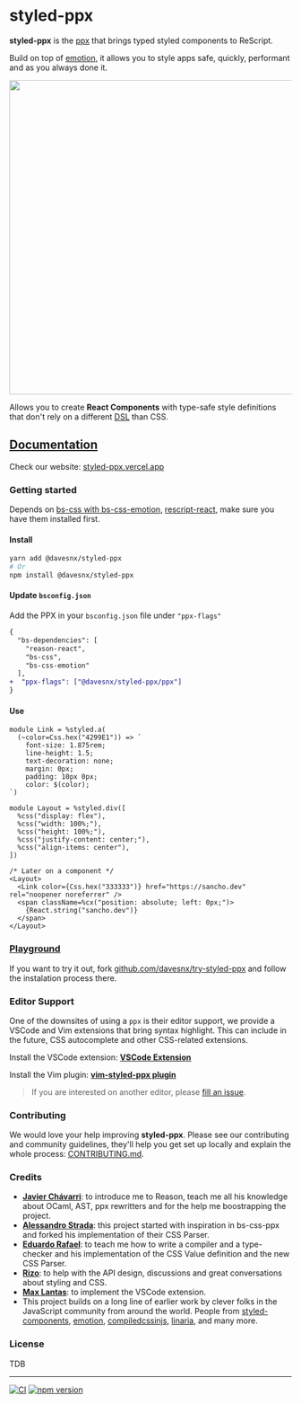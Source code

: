# styled-ppx

**styled-ppx** is the [ppx](https://dev.realworldocaml.org/ppx.html) that brings typed styled components to ReScript.

Build on top of [emotion](https://emotion.sh), it allows you to style apps safe, quickly, performant and as you always done it.

<p align="left">
  <img width="560px" src="./docs/images/demo.png" />
</p>

Allows you to create **React Components** with type-safe style definitions that don't rely on a different [DSL](https://en.wikipedia.org/wiki/Domain-specific_language) than CSS.

## [Documentation](https://styled-ppx.vercel.app)
<!-- Add documentation index links -->
Check our website: [styled-ppx.vercel.app](https://styled-ppx.vercel.app)

### Getting started

Depends on [bs-css with bs-css-emotion](https://github.com/giraud/bs-css), [rescript-react](https://github.com/rescript-lang/rescript-react), make sure you have them installed first.

#### Install

```bash
yarn add @davesnx/styled-ppx
# Or
npm install @davesnx/styled-ppx
```

#### Update `bsconfig.json`

Add the PPX in your `bsconfig.json` file under `"ppx-flags"`

```diff
{
  "bs-dependencies": [
    "reason-react",
    "bs-css",
    "bs-css-emotion"
  ],
+  "ppx-flags": ["@davesnx/styled-ppx/ppx"]
}
```

#### Use

```rescript
module Link = %styled.a(
  (~color=Css.hex("4299E1")) => `
    font-size: 1.875rem;
    line-height: 1.5;
    text-decoration: none;
    margin: 0px;
    padding: 10px 0px;
    color: $(color);
`)

module Layout = %styled.div([
  %css("display: flex"),
  %css("width: 100%;"),
  %css("height: 100%;"),
  %css("justify-content: center;"),
  %css("align-items: center"),
])

/* Later on a component */
<Layout>
  <Link color={Css.hex("333333")} href="https://sancho.dev" rel="noopener noreferrer" />
  <span className=%cx("position: absolute; left: 0px;")>
    {React.string("sancho.dev")}
  </span>
</Layout>
```

### [Playground](https://github.com/davesnx/try-styled-ppx)

If you want to try it out, fork [github.com/davesnx/try-styled-ppx](https://github.com/davesnx/try-styled-ppx) and follow the instalation process there.

### Editor Support

One of the downsites of using a `ppx` is their editor support, we provide a VSCode and Vim extensions that bring syntax highlight. This can include in the future, CSS autocomplete and other CSS-related extensions.

Install the VSCode extension: **[VSCode Extension](https://marketplace.visualstudio.com/items?itemName=davesnx.vscode-styled-ppx)**

Install the Vim plugin: **[vim-styled-ppx plugin](https://github.com/ahrefs/vim-styled-ppx/blob/main/README.md#installation)**

> If you are interested on another editor, please [fill an issue](https://github.com/davesnx/styled-ppx/issues/new).

### Contributing

We would love your help improving **styled-ppx**. Please see our contributing and community guidelines, they'll help you get set up locally and explain the whole process: [CONTRIBUTING.md](./CONTRIBUTING.md).

### Credits

- [**Javier Chávarri**](https://github.com/jchavarri): to introduce me to Reason, teach me all his knowledge about OCaml, AST, ppx rewritters and for the help me boostrapping the project.
- [**Alessandro Strada**](https://github.com/astrada): this project started with inspiration in bs-css-ppx and forked his implementation of their CSS Parser.
- [**Eduardo Rafael**](https://github.com/EduardoRFS/): to teach me how to write a compiler and a type-checker and his implementation of the CSS Value definition and the new CSS Parser.
- [**Rizo**](https://github.com/rizo): to help with the API design, discussions and great conversations about styling and CSS.
- [**Max Lantas**](https://github.com/mnxn): to implement the VSCode extension.
- This project builds on a long line of earlier work by clever folks in the JavaScript community from around the world. People from [styled-components](https://github.com/styled-components/styled-components), [emotion](https://github.com/emotion-js/emotion), [compiledcssinjs](https://github.com/atlassian-labs/compiled), [linaria](https://github.com/callstack/linaria), and many more.

### License

TDB

---

<a href="https://github.com/davesnx/styled-ppx/actions"><img alt="CI" src="https://github.com/davesnx/styled-ppx/workflows/CI/badge.svg"></a> <a href="https://badge.fury.io/js/%40davesnx%2Fstyled-ppx"><img src="https://badge.fury.io/js/%40davesnx%2Fstyled-ppx.svg" alt="npm version"></a>
